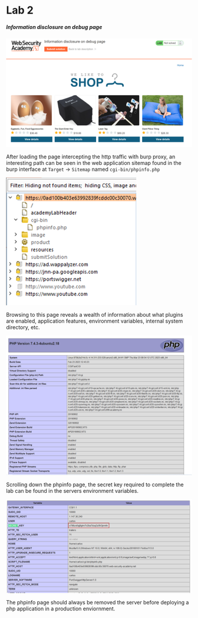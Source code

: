# Lab 2
##### Information disclosure on debug page

![1](assets/1.png)

After loading the page intercepting the http traffic with burp proxy, an interesting path can be seen in the web application sitemap found in the burp interface at `Target` -> `Sitemap` named `cgi-bin/phpinfo.php`

![2](assets/2.png)

Browsing to this page reveals a wealth of information about what plugins are enabled, application features, environment variables, internal system directory, etc.

![3](assets/3.png)

Scrolling down the phpinfo page, the secret key required to complete the lab can be found in the servers environment variables.

![4](assets/4.png)

The phpinfo page should always be removed the server before deploying a php application in a production enviornment.